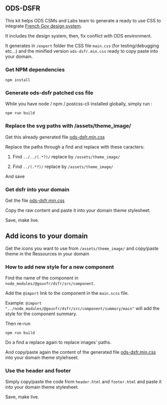 ## ODS-DSFR

This kit helps ODS CSMs and Labs team to generate a ready to use CSS to integrate [French Gov design system](https://www.systeme-de-design.gouv.fr/).

It includes the design system, then, fix conflict with ODS environment.

It generates in `/export` folder the CSS file `main.css` (for testing/debugging etc...) and the minified version `ods-dsfr.min.css` ready to copy paste into your domain.


### Get NPM dependencies

```
npm install
```

### Generate ods-dsfr patched css file

While you have node / npm / postcss-cli installed globally, simply run :
 
```
npm run build
```

### Replace the svg paths with /assets/theme_image/

Get this already generated file [ods-dsfr.min.css](export/ods-dsfr.min.css)

Replace the paths through a find and replace with these caracters:

1. Find `../../(.*?)/` replace by `/assets/theme_image/`

2. Find `../(.*?)/` replace by `/assets/theme_image/`

And save


### Get dsfr into your domain

Get the file [ods-dsfr.min.css](export/ods-dsfr.min.css)

Copy the raw content and paste it into your domain theme stylesheet.

Save, make live.


## Add icons to your domain

Get the icons you want to use from `/assets/theme_image/` and copy/paste theme in the Ressources in your domain


### How to add new style for a new component

Find the name of the component in `node_modules/@gouvfr/dsfr/src/component`.

Add the `@import` link to the component in the `main.scss` file.

Example: `@import "../node_modules/@gouvfr/dsfr/src/component/summary/main"` will add the style for the component summary.

Then re-run 

````
npm run build
````

Do a find a replace again to replace images' paths.

And copy/paste again the content of the generated file [ods-dsfr.min.css](export/ods-dsfr.min.css) into your domain theme stylehseet.


### Use the header and footer

Simply copy/paste the code from `header.html` and `footer.html` and paste it into your domain theme stylesheet.

Save, make live.
